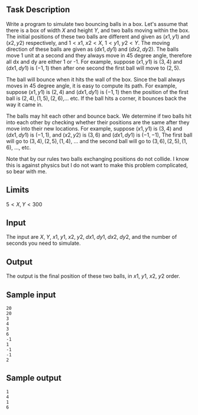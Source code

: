 ## Task Description ##

Write a program to simulate two bouncing balls in a box. Let's assume that there is a box of width $X$ and height $Y$, and two balls moving within the box. The initial positions of these two balls are different and given as $(x1, y1)$ and $(x2, y2)$ respectively, and $1 < x1, \; x2 < X$, $1 < y1, \; y2 < Y$. The moving direction of these balls are given as $(dx1, dy1)$ and $(dx2, dy2)$. The balls move 1 unit at a second and they always move in 45 degree angle, therefore all dx and dy are either 1 or -1. For example, suppose $(x1, y1)$ is $(3, 4)$ and $(dx1, dy1)$ is $(-1, 1)$ then after one second the first ball will move to $(2, 5)$.

The ball will bounce when it hits the wall of the box. Since the ball always moves in 45 degree angle, it is easy to compute its path. For example, suppose $(x1, y1)$ is $(2, 4)$ and $(dx1, dy1)$ is $(-1, 1)$ then the position of the first ball is $(2, 4), (1, 5), (2, 6)$,... etc. If the ball hits a corner, it bounces back the way it came in.

The balls may hit each other and bounce back. We determine if two balls hit into each other by checking whether their positions are the same after they move into their new locations. For example, suppose $(x1, y1)$ is $(3, 4)$ and $(dx1, dy1)$ is $(-1, 1)$, and $(x2, y2)$ is $(3, 6)$ and $(dx1, dy1)$ is $(-1, -1)$, The first ball will go to $(3, 4), (2, 5), (1, 4)$, ... and the second ball will go to $(3, 6), (2, 5), (1,6)$, ..., etc.

Note that by our rules two balls exchanging positions do not collide. I know this is against physics but I do not want to make this problem complicated, so bear with me.

## Limits ##

$5 < X, Y < 300$

## Input ##

The input are $X, \; Y, \; x1, \; y1, \; x2, \; y2, \; dx1, \; dy1, \; dx2, \; dy2$, and the number of seconds you need to simulate.

## Output ##

The output is the final position of these two balls, in $x1$, $y1$, $x2$, $y2$ order.

## Sample input ##
```
20
20
3
4
3
6
-1
1
-1
-1
2
```

## Sample output ##

```
1
4
1
6
```